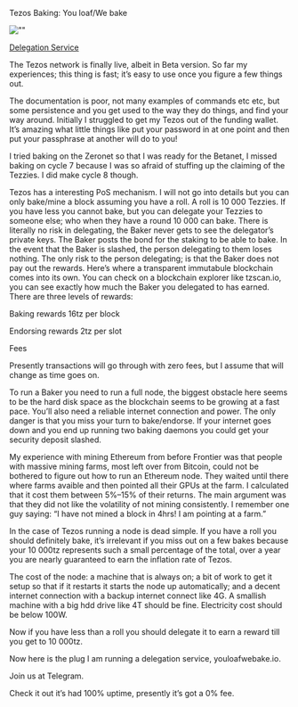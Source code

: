 Tezos Baking: You loaf/We bake

![""](/Ulysseus.github.io/_images/1*hy6pwy5Afo8qAajzANF0oA.jpeg)

[Delegation Service](https://youloafwebake.io/)

The Tezos network is finally live, albeit in Beta version. So far my experiences; this thing is fast; it’s easy to use once you figure a few things out.

The documentation is poor, not many examples of commands etc etc, but some persistence and you get used to the way they do things, and find your way around. Initially I struggled to get my Tezos out of the funding wallet. It’s amazing what little things like put your password in at one point and then put your passphrase at another will do to you!

I tried baking on the Zeronet so that I was ready for the Betanet, I missed baking on cycle 7 because I was so afraid of stuffing up the claiming of the Tezzies. I did make cycle 8 though.

Tezos has a interesting PoS mechanism. I will not go into details but you can only bake/mine a block assuming you have a roll. A roll is 10 000 Tezzies. If you have less you cannot bake, but you can delegate your Tezzies to someone else; who when they have a round 10 000 can bake. There is literally no risk in delegating, the Baker never gets to see the delegator’s private keys. The Baker posts the bond for the staking to be able to bake. In the event that the Baker is slashed, the person delegating to them loses nothing. The only risk to the person delegating; is that the Baker does not pay out the rewards. Here’s where a transparent immutabule blockchain comes into its own. You can check on a blockchain explorer like tzscan.io, you can see exactly how much the Baker you delegated to has earned. There are three levels of rewards:

Baking rewards 16tz per block

Endorsing rewards 2tz per slot

Fees

Presently transactions will go through with zero fees, but I assume that will change as time goes on.

To run a Baker you need to run a full node, the biggest obstacle here seems to be the hard disk space as the blockchain seems to be growing at a fast pace. You’ll also need a reliable internet connection and power. The only danger is that you miss your turn to bake/endorse. If your internet goes down and you end up running two baking daemons you could get your security deposit slashed.

My experience with mining Ethereum from before Frontier was that people with massive mining farms, most left over from Bitcoin, could not be bothered to figure out how to run an Ethereum node. They waited until there where farms avaible and then pointed all their GPUs at the farm. I calculated that it cost them between 5%–15% of their returns. The main argument was that they did not like the volatility of not mining consistently. I remember one guy saying: “I have not mined a block in 4hrs! I am pointing at a farm.”

In the case of Tezos running a node is dead simple. If you have a roll you should definitely bake, it’s irrelevant if you miss out on a few bakes because your 10 000tz represents such a small percentage of the total, over a year you are nearly guaranteed to earn the inflation rate of Tezos.

The cost of the node: a machine that is always on; a bit of work to get it setup so that if it restarts it starts the node up automatically; and a decent internet connection with a backup internet connect like 4G. A smallish machine with a big hdd drive like 4T should be fine. Electricity cost should be below 100W.

Now if you have less than a roll you should delegate it to earn a reward till you get to 10 000tz.

Now here is the plug I am running a delegation service, youloafwebake.io.

Join us at Telegram.

Check it out it’s had 100% uptime, presently it’s got a 0% fee.

